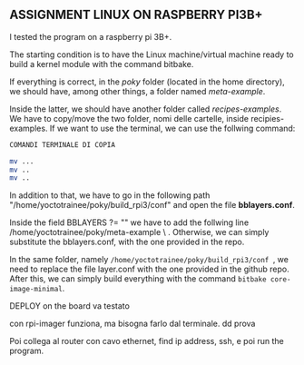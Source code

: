 ## ASSIGNMENT LINUX ON RASPBERRY PI3B+

I tested the program on a raspberry pi 3B+. 

The starting condition is to have the Linux machine/virtual machine ready to build a kernel module with the command bitbake. 

If everything is correct, in the *poky* folder (located in the home directory), we should have, among other things, a folder named *meta-example*. 

Inside the latter, we should have another folder called *recipes-examples*. We have to copy/move  the two folder, nomi delle cartelle, inside recipies-examples. If we want to use the terminal, we can use the follwing command:



```bash
COMANDI TERMINALE DI COPIA

mv ...
mv ..
mv ..

```

In addition to that, we have to go in the following path "/home/yoctotrainee/poky/build_rpi3/conf" and open the file **bblayers.conf**. 



Inside the field BBLAYERS ?= "" we have to add the follwing line /home/yoctotrainee/poky/meta-example \ . Otherwise, we can simply substitute the bblayers.conf, with the one provided in the repo. 



In the same folder, namely ```/home/yoctotrainee/poky/build_rpi3/conf ```, we need to replace the file layer.conf with the one provided in the github repo. After this, we can simply build everything with the command ``` bitbake core-image-minimal ```. 



DEPLOY on the board  va testato



con rpi-imager funziona, ma bisogna farlo dal terminale. dd prova



Poi collega al router con cavo ethernet, find ip address, ssh, e poi run the program.

